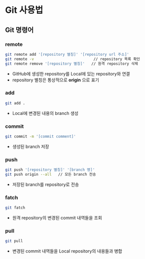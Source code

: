 # Git 사용법
## Git 명령어
### remote
```bash
git remote add '[repository 별칭]' '[repository url 주소]'
git remote -v                           // repository 목록 확인
git remote remove '[repository 별칭]'   // 원격 repository 삭제
```
- GitHub에 생성한 repository를 Local에 있는 repository와 연결
- repository 별칭은 통상적으로 __origin__ 으로 표기
### add
```bash
git add .
```
- Local에 변경된 내용의 branch 생성
### commit
```bash
git commit -m '[commit comment]'
```
- 생성된 branch 저장
### push
```bash
git push '[repository 별칭]' '[branch 명]'
git push origin --all   // 모든 branch 전송
```
- 저장된 branch를 repository로 전송
### fatch
```bash
git fatch
```
- 원격 repository의 변경된 commit 내역들을 조회
### pull
```bash
git pull
```
- 변경된 commit 내역들을 Local repository의 내용들과 병합
